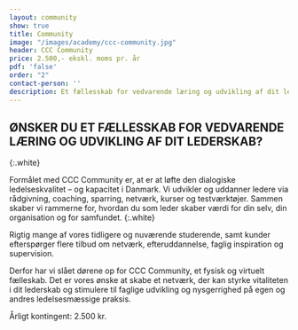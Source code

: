 ```yaml
---
layout: community
show: true
title: Community
image: "/images/academy/ccc-community.jpg"
header: CCC Community
price: 2.500,- ekskl. moms pr. år
pdf: 'false'
order: "2"
contact-person: ''
description: Et fællesskab for vedvarende læring og udvikling af dit lederskab
---
```

## ØNSKER DU ET FÆLLESSKAB FOR VEDVARENDE LÆRING OG UDVIKLING AF DIT LEDERSKAB?
{:.white}

Formålet med CCC Community er, at er at løfte den dialogiske ledelseskvalitet – og kapacitet i Danmark. Vi udvikler og uddanner ledere via rådgivning, coaching, sparring, netværk, kurser og testværktøjer. Sammen skaber vi rammerne for, hvordan du som leder skaber værdi for din selv, din organisation og for samfundet.
{:.white}

Rigtig mange af vores tidligere og nuværende studerende, samt kunder efterspørger flere tilbud om netværk, efteruddannelse, faglig inspiration og supervision.

Derfor har vi slået dørene op for CCC Community, et fysisk og virtuelt fælleskab. Det er vores ønske at skabe et netværk, der kan styrke vitaliteten i dit lederskab og stimulere til faglige udvikling og nysgerrighed på egen og andres ledelsesmæssige praksis.

Årligt kontingent: 2.500 kr.